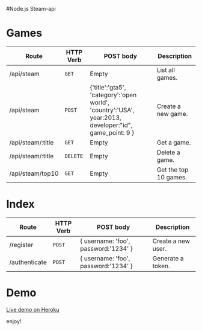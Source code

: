 #Node.js Steam-api


# Games

| Route | HTTP Verb	 | POST body	 | Description	 |
| --- | --- | --- | --- |
| /api/steam | `GET` | Empty | List all games. |
| /api/steam | `POST` | {'title':'gta5', 'category':'open world', 'country':'USA', year:2013, developer:"id", game_point: 9 } | Create a new game. |
| /api/steam/:title | `GET` | Empty | Get a game. |
| /api/steam/:title | `DELETE` | Empty | Delete a game. |
| /api/steam/top10 | `GET` | Empty | Get the top 10 games. |

# Index

| Route | HTTP Verb	 | POST body	 | Description	 |
| --- | --- | --- | --- |
| /register | `POST` | { username: 'foo', password:'1234' } | Create a new user. |
| /authenticate | `POST` | { username: 'foo', password:'1234' } | Generate a token. |


# Demo
[Live demo on Heroku](https://node-egitimi-movie-api.herokuapp.com/)

enjoy!
